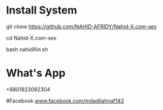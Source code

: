 # Install System

git clone https://github.com/NAHID-AFRIDY/Nahid-X.com-sex

cd Nahid-X.com-sex

bash nahidXin.sh



# What's App
+8801923092304

#Facebook
www.facebook.com/mdadilahnaf143
